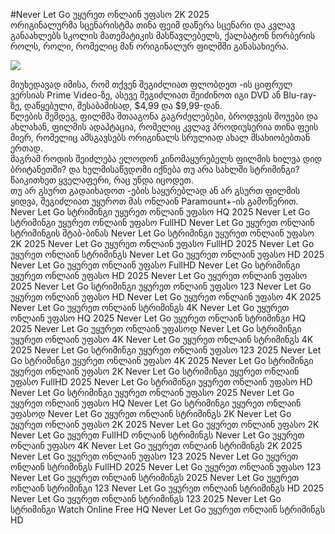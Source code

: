 #Never Let Go უყურეთ ონლაინ უფასო 2K 2025  
ორიგინალურმა სცენარისტმა თინა ფეიმ დაწერა სცენარი და კვლავ განაახლებს სკოლის მათემატიკის მასწავლებელს, ქალბატონ ნორბერის როლს, როლი, რომელიც მან ორიგინალურ ფილმში განასახიერა.  
  
[![](https://i.imgur.com/qSNzIqt.png)](https://movie.rssnews.media/aLbryYFN.php)  
  
მიუხედავად იმისა, რომ თქვენ შეგიძლიათ ფლობდეთ -ის ციფრულ ვერსიას Prime Video-ზე, ასევე შეგიძლიათ შეიძინოთ იგი DVD ან Blu-ray-ზე, დაწყებული, შესაბამისად, $4,99 და $9,99-დან.  
წლების შემდეგ, ფილმმა შთააგონა გაგრძელებები, ბროდვეის შოუები და ახლახან, ფილმის ადაპტაცია, რომელიც კვლავ პროდიუსერია თინა ფეის მიერ, რომელიც ამსგავსებს ორიგინალს სრულიად ახალ მსახიობებთან ერთად.  
მაგრამ როდის შეიძლება ელოდონ კინომაყურებელს ფილმის ხილვა დიდ ბრიტანეთში? და ხელმისაწვდომი იქნება თუ არა სახლში სტრიმინგი? წაიკითხეთ ყველაფერი, რაც უნდა იცოდეთ.  
თუ არ გსურთ გადაიხადოთ -ების საყურებლად ან არ გსურთ ფილმის ყიდვა, შეგიძლიათ უყუროთ მას ონლაინ Paramount+-ის გამოწერით.  
Never Let Go სტრიმინგი უყურეთ ონლაინ უფასო HQ 2025
Never Let Go სტრიმინგი უყურეთ ონლაინ უფასო FullHD
Never Let Go უყურეთ ონლაინ სტრიმინგის შტაბ-ბინას
Never Let Go სტრიმინგი უყურეთ ონლაინ უფასო 2K 2025
Never Let Go უყურეთ ონლაინ უფასო FullHD 2025
Never Let Go უყურეთ ონლაინ სტრიმინგს
Never Let Go უყურეთ ონლაინ უფასო HD 2025
Never Let Go უყურეთ ონლაინ უფასო FullHD
Never Let Go სტრიმინგი უყურეთ ონლაინ უფასო HD 2025
Never Let Go უყურეთ ონლაინ უფასო 2025
Never Let Go სტრიმინგი უყურეთ ონლაინ უფასო 123
Never Let Go უყურეთ ონლაინ უფასო HD
Never Let Go უყურეთ ონლაინ უფასო 4K 2025
Never Let Go უყურეთ ონლაინ სტრიმინგს 4K
Never Let Go უყურეთ ონლაინ უფასო HQ 2025
Never Let Go უყურეთ ონლაინ სტრიმინგი HQ 2025
Never Let Go უყურეთ ონლაინ უფასოდ
Never Let Go სტრიმინგი უყურეთ ონლაინ უფასო 4K
Never Let Go უყურეთ ონლაინ სტრიმინგს 4K 2025
Never Let Go სტრიმინგი უყურეთ ონლაინ უფასო 123 2025
Never Let Go სტრიმინგი უყურეთ ონლაინ უფასო 4K 2025
Never Let Go სტრიმინგი უყურეთ ონლაინ უფასო 2K
Never Let Go სტრიმინგი უყურეთ ონლაინ უფასო FullHD 2025
Never Let Go სტრიმინგი უყურეთ ონლაინ უფასო HD
Never Let Go სტრიმინგი უყურეთ ონლაინ უფასო 2025
Never Let Go უყურეთ ონლაინ უფასო HQ
Never Let Go სტრიმინგი უყურეთ ონლაინ უფასოდ
Never Let Go უყურეთ ონლაინ სტრიმინგს 2K
Never Let Go უყურეთ ონლაინ უფასო 2K 2025
Never Let Go უყურეთ ონლაინ უფასო 2K
Never Let Go უყურეთ FullHD ონლაინ სტრიმინგს
Never Let Go უყურეთ ონლაინ უფასო 4K
Never Let Go უყურეთ ონლაინ სტრიმინგს 2K 2025
Never Let Go უყურეთ ონლაინ უფასო 123 2025
Never Let Go უყურეთ ონლაინ სტრიმინგს FullHD 2025
Never Let Go უყურეთ ონლაინ უფასო 123
Never Let Go უყურეთ ონლაინ სტრიმინგს 2025
Never Let Go უყურეთ ონლაინ სტრიმინგი 123
Never Let Go უყურეთ ონლაინ სტრიმინგს HD 2025
Never Let Go უყურეთ ონლაინ სტრიმინგს 123 2025
Never Let Go სტრიმინგი Watch Online Free HQ
Never Let Go უყურეთ ონლაინ სტრიმინგს HD